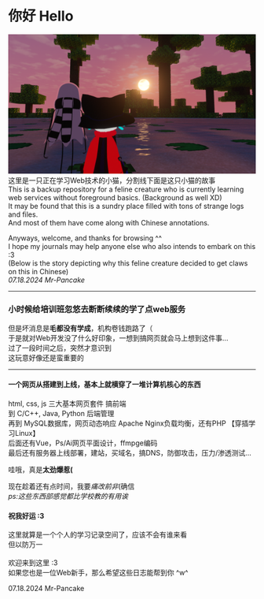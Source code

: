 # 你好 Hello
![vrc.png](vrc.png "本地图片的描述")
这里是一只正在学习Web技术的小猫，分割线下面是这只小猫的故事<br/>
This is a backup repository for a feline creature who is currently learning web services without foreground basics. (Background as well XD)<br/>
It may be found that this is a sundry place filled with tons of strange logs and files. <br/>
And most of them have come along with Chinese annotations.<br/>

Anyways, welcome, and thanks for browsing ^^<br/>
I hope my journals may help anyone else who also intends to embark on this :3 <br/>
(Below is the story depicting why this feline creature decided to get claws on this in Chinese)<br/>
*07.18.2024 Mr-Pancake*<br/>
***
### 小时候给培训班忽悠去断断续续的学了点web服务
但是坏消息是**毛都没有学成**，机构卷钱跑路了（<br/>
于是就对Web开发没了什么好印象，一想到搞网页就会马上想到这件事...<br/>
过了一段时间之后，突然才意识到<br/>
这玩意好像还是蛮重要的<br/>
***
#### 一个网页从搭建到上线，基本上就横穿了一堆计算机核心的东西
html, css, js 三大基本网页套件 搞前端<br/>
到 C/C++, Java, Python 后端管理<br/>
再到 MySQL数据库，网页动态响应 Apache Nginx负载均衡，还有PHP 【穿插学习Linux】<br/>
后面还有Vue，Ps/Ai网页平面设计，ffmpge编码<br/>
最后还有服务器上线部署，建站，买域名，搞DNS，防御攻击，压力/渗透测试... <br/>

哇哦，真是**太劲爆惹(**

现在趁着还有点时间，我要*痛改前非*(确信 <br/>
*ps:这些东西部感觉都比学校教的有用诶*
#### 祝我好运 :3

这里就算是一个个人的学习记录空间了，应该不会有谁来看<br/>
但以防万一<br/>
<br/>
欢迎来到这里 :3 <br/>
如果您也是一位Web新手，那么希望这些日志能帮到你 ^w^ <br/>

07.18.2024 Mr-Pancake